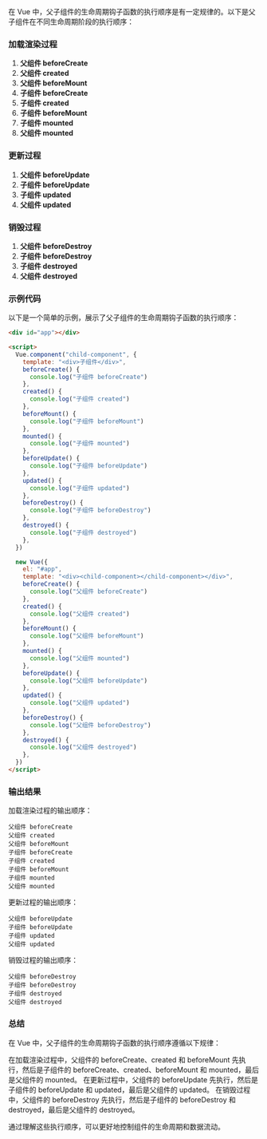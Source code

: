 在 Vue 中，父子组件的生命周期钩子函数的执行顺序是有一定规律的。以下是父子组件在不同生命周期阶段的执行顺序：

### 加载渲染过程

1. **父组件 beforeCreate**
2. **父组件 created**
3. **父组件 beforeMount**
4. **子组件 beforeCreate**
5. **子组件 created**
6. **子组件 beforeMount**
7. **子组件 mounted**
8. **父组件 mounted**

### 更新过程

1. **父组件 beforeUpdate**
2. **子组件 beforeUpdate**
3. **子组件 updated**
4. **父组件 updated**

### 销毁过程

1. **父组件 beforeDestroy**
2. **子组件 beforeDestroy**
3. **子组件 destroyed**
4. **父组件 destroyed**

### 示例代码

以下是一个简单的示例，展示了父子组件的生命周期钩子函数的执行顺序：

```html
<div id="app"></div>

<script>
  Vue.component("child-component", {
    template: "<div>子组件</div>",
    beforeCreate() {
      console.log("子组件 beforeCreate")
    },
    created() {
      console.log("子组件 created")
    },
    beforeMount() {
      console.log("子组件 beforeMount")
    },
    mounted() {
      console.log("子组件 mounted")
    },
    beforeUpdate() {
      console.log("子组件 beforeUpdate")
    },
    updated() {
      console.log("子组件 updated")
    },
    beforeDestroy() {
      console.log("子组件 beforeDestroy")
    },
    destroyed() {
      console.log("子组件 destroyed")
    },
  })

  new Vue({
    el: "#app",
    template: "<div><child-component></child-component></div>",
    beforeCreate() {
      console.log("父组件 beforeCreate")
    },
    created() {
      console.log("父组件 created")
    },
    beforeMount() {
      console.log("父组件 beforeMount")
    },
    mounted() {
      console.log("父组件 mounted")
    },
    beforeUpdate() {
      console.log("父组件 beforeUpdate")
    },
    updated() {
      console.log("父组件 updated")
    },
    beforeDestroy() {
      console.log("父组件 beforeDestroy")
    },
    destroyed() {
      console.log("父组件 destroyed")
    },
  })
</script>
```

### 输出结果

加载渲染过程的输出顺序：

```
父组件 beforeCreate
父组件 created
父组件 beforeMount
子组件 beforeCreate
子组件 created
子组件 beforeMount
子组件 mounted
父组件 mounted
```

更新过程的输出顺序：

```
父组件 beforeUpdate
子组件 beforeUpdate
子组件 updated
父组件 updated
```

销毁过程的输出顺序：

```
父组件 beforeDestroy
子组件 beforeDestroy
子组件 destroyed
父组件 destroyed
```

### 总结

在 Vue 中，父子组件的生命周期钩子函数的执行顺序遵循以下规律：

在加载渲染过程中，父组件的 beforeCreate、created 和 beforeMount 先执行，然后是子组件的 beforeCreate、created、beforeMount 和 mounted，最后是父组件的 mounted。
在更新过程中，父组件的 beforeUpdate 先执行，然后是子组件的 beforeUpdate 和 updated，最后是父组件的 updated。
在销毁过程中，父组件的 beforeDestroy 先执行，然后是子组件的 beforeDestroy 和 destroyed，最后是父组件的 destroyed。

通过理解这些执行顺序，可以更好地控制组件的生命周期和数据流动。
